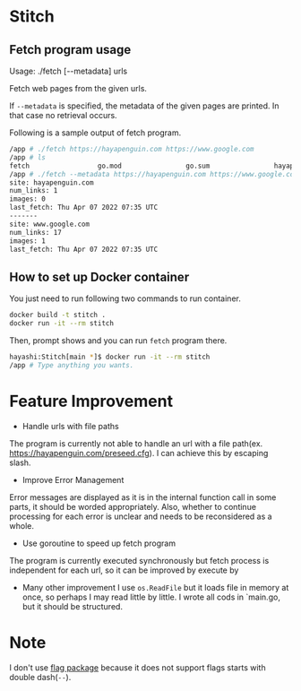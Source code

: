 # Stitch

## Fetch program usage
Usage: ./fetch [--metadata] urls

Fetch web pages from the given urls.

If `--metadata` is specified, the metadata of the given pages are printed. In that case no retrieval occurs. 

Following is a sample output of fetch program.

```bash
/app # ./fetch https://hayapenguin.com https://www.google.com
/app # ls
fetch                 go.mod                go.sum                hayapenguin.com.html  main.go               main_test.go          www.google.com.html
/app # ./fetch --metadata https://hayapenguin.com https://www.google.com
site: hayapenguin.com
num_links: 1
images: 0
last_fetch: Thu Apr 07 2022 07:35 UTC 
-------
site: www.google.com
num_links: 17
images: 1
last_fetch: Thu Apr 07 2022 07:35 UTC 
```

## How to set up Docker container
You just need to run following two commands to run container.

```bash
docker build -t stitch .
docker run -it --rm stitch
```

Then, prompt shows and you can run `fetch` program there.

```bash
hayashi:Stitch[main *]$ docker run -it --rm stitch
/app # Type anything you wants.
```

# Feature Improvement
- Handle urls with file paths

The program is currently not able to handle an url with a file path(ex. https://hayapenguin.com/preseed.cfg). I can achieve this by escaping slash. 

- Improve Error Management

Error messages are displayed as it is in the internal function call in some parts, it should be worded appropriately.
Also, whether to continue processing for each error is unclear and needs to be reconsidered as a whole.

- Use goroutine to speed up fetch program

The program is currently executed synchronously but fetch process is independent for each url, so it can be improved by execute by

- Many other improvement
I use `os.ReadFile` but it loads file in memory at once, so perhaps I may read little by little. 
I wrote all cods in `main.go, but it should be structured.

# Note
I don't use [flag package](https://pkg.go.dev/flag) because it does not support flags starts with double dash(`--`).
